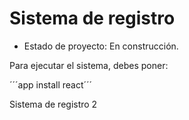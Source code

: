 <h1>Sistema de registro</h1>

- Estado de proyecto: En construcción.

Para ejecutar el sistema, debes poner:

´´´app install react´´´

Sistema de registro 2
